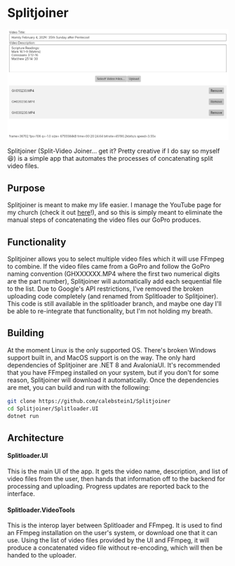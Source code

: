 # Splitjoiner

![Screenshot](screenshot.png)

Splitjoiner (Split-Video Joiner... get it? Pretty creative if I do say so myself :laughing:) is a simple app that automates the processes of concatenating split video files.

## Purpose

Splitjoiner is meant to make my life easier.
I manage the YouTube page for my church (check it out [here](https://www.youtube.com/@stelizabethorthodoxpoulsbo)!), and so this is simply meant to eliminate the manual steps of concatenating the video files our GoPro produces.

## Functionality

Splitjoiner allows you to select multiple video files which it will use FFmpeg to combine.
If the video files came from a GoPro and follow the GoPro naming convention (GHXXXXXX.MP4 where the first two numerical digits are the part number), Splitjoiner will automatically add each sequential file to the list.
Due to Google's API restrictions, I've removed the broken uploading code completely (and renamed from Splitloader to Splitjoiner).
This code is still available in the splitloader branch, and maybe one day I'll be able to re-integrate that functionality, but I'm not holding my breath.

## Building

At the moment Linux is the only supported OS.
There's broken Windows support built in, and MacOS support is on the way.
The only hard dependencies of Splitjoiner are .NET 8 and AvaloniaUI.
It's recommended that you have FFmpeg installed on your system, but if you don't for some reason, Splitjoiner will download it automatically.
Once the dependencies are met, you can build and run with the following:

```Bash
git clone https://github.com/calebstein1/Splitjoiner
cd Splitjoiner/Splitloader.UI
dotnet run
```

## Architecture

#### Splitloader.UI

This is the main UI of the app.
It gets the video name, description, and list of video files from the user, then hands that information off to the backend for processing and uploading.
Progress updates are reported back to the interface.

#### Splitloader.VideoTools

This is the interop layer between Splitloader and FFmpeg.
It is used to find an FFmpeg installation on the user's system, or download one that it can use.
Using the list of video files provided by the UI and FFmpeg, it will produce a concatenated video file without re-encoding, which will then be handed to the uploader.

